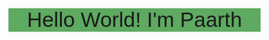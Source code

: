 <!DOCTYPE html>
<html lang="en">
  <body>
    <div class="col-lg-12" style=" border: solid black 1%; border-radius: 2%; background-color: #5eaa61; font-family: 'Gayathri', sans-serif; text-align: center;font-size: 300%; ">
      <p style="margin-top: 2%;  background-color: #5eaa61; ">
        Hello World! I'm Paarth
      </p>
    </div>
  </body>
</html>
